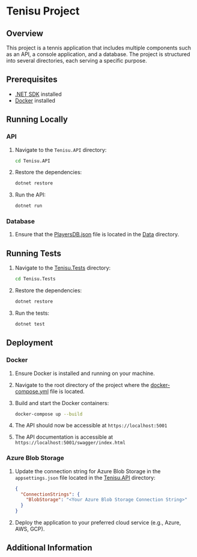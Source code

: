 # Tenisu Project

## Overview

This project is a tennis application that includes multiple components such as an API, a console application, and a database. The project is structured into several directories, each serving a specific purpose.

## Prerequisites

- [.NET SDK](https://dotnet.microsoft.com/download) installed
- [Docker](https://www.docker.com/get-started) installed

## Running Locally

### API

1. Navigate to the `Tenisu.API` directory:
    ```sh
    cd Tenisu.API
    ```

2. Restore the dependencies:
    ```sh
    dotnet restore
    ```

3. Run the API:
    ```sh
    dotnet run
    ```


### Database

1. Ensure that the [PlayersDB.json](http://_vscodecontentref_/2) file is located in the [Data](http://_vscodecontentref_/3) directory.

## Running Tests

1. Navigate to the [Tenisu.Tests](http://_vscodecontentref_/4) directory:
    ```sh
    cd Tenisu.Tests
    ```

2. Restore the dependencies:
    ```sh
    dotnet restore
    ```

3. Run the tests:
    ```sh
    dotnet test
    ```

## Deployment

### Docker

1. Ensure Docker is installed and running on your machine.

2. Navigate to the root directory of the project where the [docker-compose.yml](http://_vscodecontentref_/5) file is located.

3. Build and start the Docker containers:
    ```sh
    docker-compose up --build
    ```

4. The API should now be accessible at `https://localhost:5001` 

5. The API documentation is accessible at `https://localhost:5001/swagger/index.html`

### Azure Blob Storage

1. Update the connection string for Azure Blob Storage in the `appsettings.json` file located in the [Tenisu.API](http://_vscodecontentref_/6) directory:
    ```json
    {
      "ConnectionStrings": {
        "BlobStorage": "<Your Azure Blob Storage Connection String>"
      }
    }
    ```

2. Deploy the application to your preferred cloud service (e.g., Azure, AWS, GCP).

## Additional Information





